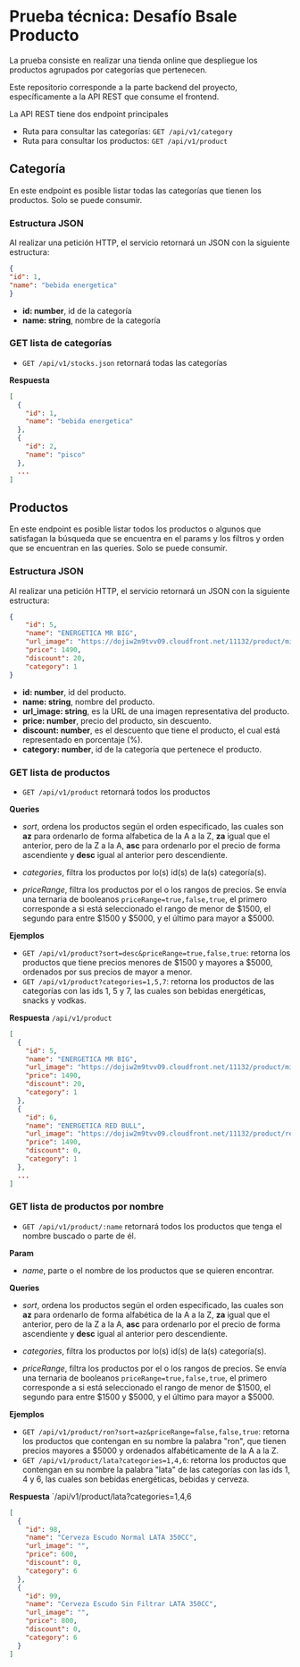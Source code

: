 # Prueba técnica: Desafío Bsale Producto

La prueba consiste en realizar una tienda online que despliegue los productos agrupados por categorías que pertenecen.

Este repositorio corresponde a la parte backend del proyecto, específicamente a la API REST que consume el frontend.

La API REST tiene dos endpoint principales

* Ruta para consultar las categorías: `GET /api/v1/category`
* Ruta para consultar los productos: `GET /api/v1/product`

## Categoría

En este endpoint es posible listar todas las categorías que tienen los productos. Solo se puede consumir.

### Estructura JSON

Al realizar una petición HTTP, el servicio retornará un JSON con la siguiente estructura:

```json
{
"id": 1,
"name": "bebida energetica"
}
```

* **id: number**, id de la categoría
* **name: string**, nombre de la categoría

### GET lista de categorías

* ```GET /api/v1/stocks.json``` retornará todas las categorías

**Respuesta**
```json
[
  {
    "id": 1,
    "name": "bebida energetica"
  },
  {
    "id": 2,
    "name": "pisco"
  },
  ...
]
```

## Productos

En este endpoint es posible listar todos los productos o algunos que satisfagan la búsqueda que se encuentra en el params y los filtros y orden que se encuentran en las queries. Solo se puede consumir.

### Estructura JSON

Al realizar una petición HTTP, el servicio retornará un JSON con la siguiente estructura:

```json
{
    "id": 5,
    "name": "ENERGETICA MR BIG",
    "url_image": "https://dojiw2m9tvv09.cloudfront.net/11132/product/misterbig3308256.jpg",
    "price": 1490,
    "discount": 20,
    "category": 1
}
```

* **id: number**, id del producto.
* **name: string**, nombre del producto.
* **url_image: string**, es la URL de una imagen representativa del producto.
* **price: number**, precio del producto, sin descuento.
* **discount: number**, es el descuento que tiene el producto, el cual está representado en porcentaje (%).
* **category: number**, id de la categoría que pertenece el producto.

### GET lista de productos

* `GET /api/v1/product` retornará todos los productos

**Queries**

* *sort*, ordena los productos según el orden especificado, las cuales son **az** para ordenarlo de forma alfabetica de la A a la Z, **za** igual que el anterior, pero de la Z a la A, **asc** para ordenarlo por el precio de forma ascendiente y **desc** igual al anterior pero descendiente.

* *categories*, filtra los productos por lo(s) id(s) de la(s) categoría(s).

* *priceRange*, filtra los productos por el o los rangos de precios. Se envía una ternaria de booleanos `priceRange=true,false,true`, el primero corresponde a si está seleccionado el rango de menor de $1500, el segundo para entre $1500 y $5000, y el último para mayor a $5000.

**Ejemplos**
* `GET /api/v1/product?sort=desc&priceRange=true,false,true`: retorna los productos que tiene precios menores de $1500 y mayores a $5000, ordenados por sus precios de mayor a menor.
* `GET /api/v1/product?categories=1,5,7`: retorna los productos de las categorías con las ids 1, 5 y 7, las cuales son bebidas energéticas, snacks y vodkas.

**Respuesta** `/api/v1/product`
```json
[
  {
    "id": 5,
    "name": "ENERGETICA MR BIG",
    "url_image": "https://dojiw2m9tvv09.cloudfront.net/11132/product/misterbig3308256.jpg",
    "price": 1490,
    "discount": 20,
    "category": 1
  },
  {
    "id": 6,
    "name": "ENERGETICA RED BULL",
    "url_image": "https://dojiw2m9tvv09.cloudfront.net/11132/product/redbull8381.jpg",
    "price": 1490,
    "discount": 0,
    "category": 1
  },
  ...
]
```

### GET lista de productos por nombre

* `GET /api/v1/product/:name` retornará todos los productos que tenga el nombre buscado o parte de él.

**Param**

* *name*, parte o el nombre de los productos que se quieren encontrar.

**Queries**

* *sort*, ordena los productos según el orden especificado, las cuales son **az** para ordenarlo de forma alfabética de la A a la Z, **za** igual que el anterior, pero de la Z a la A, **asc** para ordenarlo por el precio de forma ascendiente y **desc** igual al anterior pero descendiente.

* *categories*, filtra los productos por lo(s) id(s) de la(s) categoría(s).

* *priceRange*, filtra los productos por el o los rangos de precios. Se envía una ternaria de booleanos `priceRange=true,false,true`, el primero corresponde a si está seleccionado el rango de menor de $1500, el segundo para entre $1500 y $5000, y el último para mayor a $5000.

**Ejemplos**
* `GET /api/v1/product/ron?sort=az&priceRange=false,false,true`: retorna los productos que contengan en su nombre la palabra "ron", que tienen precios mayores a $5000 y ordenados alfabéticamente de la A a la Z.
* `GET /api/v1/product/lata?categories=1,4,6`: retorna los productos que contengan en su nombre la palabra "lata" de las categorías con las ids 1, 4 y 6, las cuales son bebidas energéticas, bebidas y cerveza.

**Respuesta** `/api/v1/product/lata?categories=1,4,6
```json
[
  {
    "id": 98,
    "name": "Cerveza Escudo Normal LATA 350CC",
    "url_image": "",
    "price": 600,
    "discount": 0,
    "category": 6
  },
  {
    "id": 99,
    "name": "Cerveza Escudo Sin Filtrar LATA 350CC",
    "url_image": "",
    "price": 800,
    "discount": 0,
    "category": 6
  }
]
```
